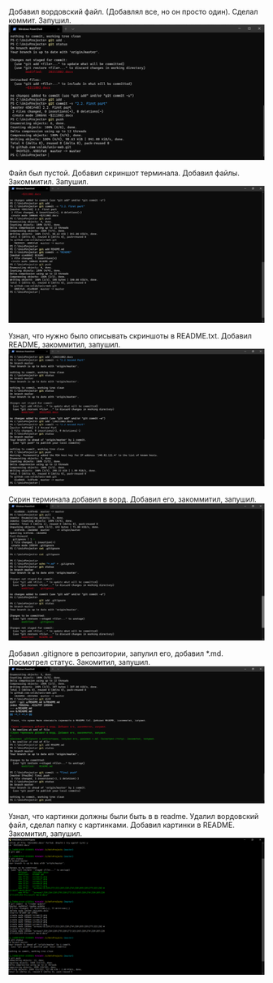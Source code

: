 Добавил вордовский файл. (Добавлял все, но он просто один). Сделал коммит. Запушил.
![Добавил вордовский файл. (Добавлял все, но он просто один). Сделал коммит. Запушил.](screen/1.png)

Файл был пустой. Добавил скриншот терминала. Добавил файлы. Закоммитил. Запушил.
![Файл был пустой. Добавил скриншот терминала. Добавил файлы. Закоммитил. Запушил.](screen/2.png)

Узнал, что нужно было описывать скриншоты в README.txt. Добавил README, закоммитил, запушил.
![Узнал, что нужно было описывать скриншоты в README.txt. Добавил README, закоммитил, запушил.](screen/3.png)

Скрин терминала добавил в ворд. Добавил его, закоммитил, запушил.
![Скрин терминала добавил в ворд. Добавил его, закоммитил, запушил.](screen/4.png)

Добавил .gitignore в репозитории, запулил его, добавил *.md. Посмотрел статус. Закомитил, запушил.
![Добавил .gitignore в репозитории, запулил его, добавил *.md. Посмотрел статус. Закомитил, запушил.](screen/5.png)

Узнал, что картинки должны были быть в в readme. Удалил вордовский файл, сделал папку с картинками. Добавил картинки в README. Закомитил, запушил.
![Узнал, что картинки должны были быть в в readme. Удалил вордовский файл, сделал папку с картинками. Добавил картинки в README. Закомитил, запушил.](screen/6.png)




